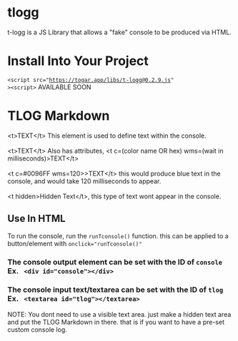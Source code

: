# tlogg
t-logg is a JS Library that allows a "fake" console to be produced via HTML.

# Install Into Your Project
<code>&lt;script src="https://togar.app/libs/t-logg@0.2.9.js" &gt;&lt;script&gt;</code>
AVAILABLE SOON
# TLOG Markdown

&lt;t&gt;TEXT&lt;/t&gt; This element is used to define text within the console. <br><br>
&lt;t&gt;TEXT&lt;/t&gt; Also has attributes, &lt;t c=(color name OR hex) wms=(wait in milliseconds)&gt;TEXT&lt;/t&gt; <br><br>
&lt;t c=#0096FF wms=120&gt;&gt;TEXT&lt;/t&gt; this would produce blue text in the console, and would take 120 milliseconds to appear.<br><br>
&lt;t hidden&gt;Hidden Text&lt;/t&gt;, this type of text wont appear in the console.
  
  ## Use In HTML
  To run the console, run the <code>runTconsole()</code> function. this can be applied to a button/element with <code>onclick="runTconsole()"</code>
  ### The console output element can be set with the ID of <code>console</code> Ex. <code> &lt;div id="console"&gt;&lt;/div&gt;</code>
  ### The console input text/textarea can be set with the ID of <code>tlog</code> Ex. <code> &lt;textarea id="tlog"&gt;&lt;/textarea&gt;</code>
  NOTE: You dont need to use a visible text area. just make a hidden text area and put the TLOG Markdown in there. that is if you want to have a pre-set custom console log.
            
